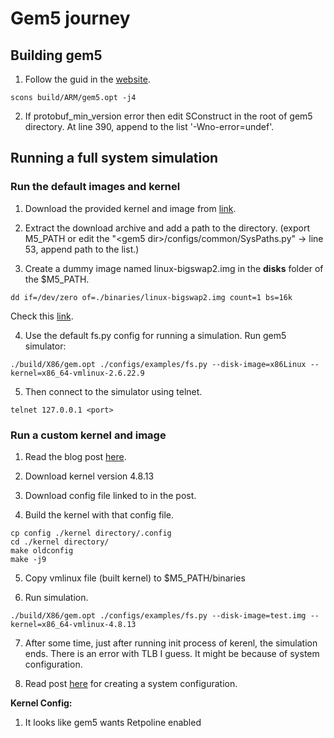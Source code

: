 # Gem5 journey

## Building gem5

1. Follow the guid in the [website](http://gem5.org/Introduction).
```
scons build/ARM/gem5.opt -j4
```

2. If protobuf_min_version error then edit SConstruct in the root of gem5 directory.
At line 390, append to the list '-Wno-error=undef'.

## Running a full system simulation

### Run the default images and kernel

1. Download the provided kernel and image from [link](http://gem5.org/Download).

2. Extract the download archive and add a path to the directory. (export M5_PATH or
edit the "\<gem5 dir\>/configs/common/SysPaths.py" -> line 53, append path to the list.)

3. Create a dummy image named linux-bigswap2.img in the **disks** folder of the $M5_PATH.
```
dd if=/dev/zero of=./binaries/linux-bigswap2.img count=1 bs=16k
```
Check this [link](https://stackoverflow.com/questions/56319473/gem-5-ioerror-cant-find-a-path-to-system-files-full-system-x86-simulation-set).

4. Use the default fs.py config for running a simulation.
Run gem5 simulator: 
```
./build/X86/gem.opt ./configs/examples/fs.py --disk-image=x86Linux --kernel=x86_64-vmlinux-2.6.22.9
```

5. Then connect to the simulator using telnet.
```
telnet 127.0.0.1 <port>
```

### Run a custom kernel and image

1. Read the blog post [here](http://www.lowepower.com/jason/setting-up-gem5-full-system.html).

2. Download kernel version 4.8.13

3. Download config file linked to in the post.

4. Build the kernel with that config file.
```
cp config ./kernel directory/.config
cd ./kernel directory/
make oldconfig
make -j9
```

5. Copy vmlinux file (built kernel) to $M5_PATH/binaries

6. Run simulation.
```
./build/X86/gem.opt ./configs/examples/fs.py --disk-image=test.img --kernel=x86_64-vmlinux-4.8.13
```

7. After some time, just after running init process of kerenl, the simulation ends.
There is an error with TLB I guess. It might be because of system configuration.

8. Read post [here](http://pages.cs.wisc.edu/~markhill/cs757/Spring2016/learning_gem5/part3/fs_config.html)
for creating a system configuration.


**Kernel Config:**

1. It looks like gem5 wants Retpoline enabled

